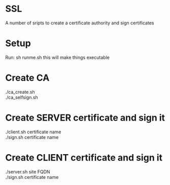 # SSL
A number of sripts to create a certificate authority and sign certificates

# Setup
Run:
sh runme.sh
this will make things executable

# Create CA
./ca_create.sh <br>
./ca_selfsign.sh

# Create SERVER certificate and sign it
./client.sh certificate name <br>
./sign.sh certificate name

# Create CLIENT certificate and sign it
./server.sh site FQDN <br>
./sign.sh certificate name
